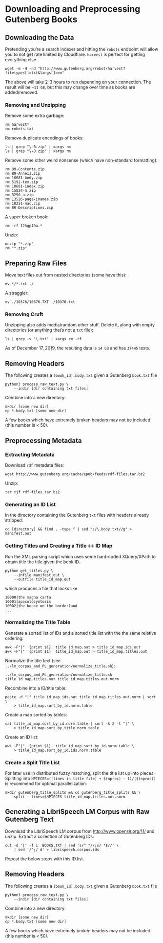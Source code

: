 # Downloading and Preprocessing Gutenberg Books
## Downloading the Data

Pretending you’re a search indexer and hitting the `robots` endpoint will allow you to not get rate limited by Cloudflare. `harvest` is perfect for getting everything else.

```
wget -m -H -nd "http://www.gutenberg.org/robot/harvest?filetypes[]=txt&langs[]=en"
```

The above will take 2-3 hours to run depending on your connection. The result will be `~11 GB`, but this may change over time as books are added/removed.

### Removing and Unzipping

Remove some extra garbage:

```
rm harvest*
rm robots.txt
```

Remove duplicate encodings of books:

```
ls | grep "\-0.zip" | xargs rm
ls | grep "\-8.zip" | xargs rm
```

Remove some other weird nonsense (which have non-standard formatting):

```
rm 89-Contents.zip
rm 89-AnnexI.zip
rm 10681-body.zip
rm 5192-tex.zip
rm 10681-index.zip
rm 15824-h.zip
rm 3290-u.zip
rm 13526-page-inames.zip
rm 18251-mac.zip
rm 89-Descriptions.zip
```

A super broken book:

```
rm -rf 12hgp10a.*
```

Unzip:

```
unzip "*.zip"
rm "*.zip"
```

## Preparing Raw Files

Move text files out from nested directories (some have this):

```
mv */*.txt ./
```

A straggler:

```
mv ./10376/10376.TXT ./10376.txt
```

### Removing Cruft

Unzipping also adds media/random other stuff. Delete it, along with empty directories (or anything that’s not a `txt` file):

```
ls | grep -v "\.txt" | xargs rm -rf
```

As of December 17, 2019, the resulting data is `14 GB` and has `37445` texts.

## Removing Headers

The following creates a `[book_id].body.txt` given a Gutenberg `book.txt` file

```
python3 process_raw_text.py \
    --indir [dir containing txt files]
```

Combine into a new directory:

```
mkdir [some new dir]
cp *.body.txt [some new dir]
```

A few books which have extremely broken headers may not be included (this number is < 50).

## Preprocessing Metadata

### Extracting Metadata

Download `rdf` metadata files:

```
wget http://www.gutenberg.org/cache/epub/feeds/rdf-files.tar.bz2
```

Unzip:

```
tar xjf rdf-files.tar.bz2
```

### Generating an ID List

In the directory containing the Gutenberg `txt` files with headers already stripped:

```
cd [directory] && find . -type f | sed "s/\.body.txt//g" > manifest.out
```

### Getting Titles and Creating a Title ↔ ID Map

Run the XML parsing script which uses some hard-coded XQuery/XPath to obtain title the title given the book ID.

```
python get_titles.py \
    --infile manifest.out \
    --outfile title_id_map.out
```

which produces a file that looks like:

```
10000|the magna carta
10001|apocolocyntosis
10002|the house on the borderland
...
```

### Normalizing the Title Table

Generate a sorted list of IDs and a sorted title list with the the same relative ordering:

```
awk -F"|" '{print $1}' title_id_map.out > title_id_map.ids.out
awk -F"|" '{print $1}' title_id_map.out > title_id_map.titles.out
```

Normalize the title text (see `../lm_corpus_and_PL_generation/normalize_title.sh`):
```
../lm_corpus_and_PL_generation/normalize_title.sh title_id_map.titles.out title_id_map.titles.out.norm
```

Recombine into a ID/title table:

```
paste -d "|" title_id_map.ids.out title_id_map.titles.out.norm | sort \
    > title_id_map.sort_by_id.norm.table
```

Create a map sorted by tables:

```
cat title_id_map.sort_by_id.norm.table | sort -k 2 -t "|" \
    > title_id_map.sort_by_title.norm.table
```

Create an ID list:

```
awk -F"|" '{print $1}' title_id_map.sort_by_id.norm.table \
    > title_id_map.sort_by_id.ids.norm.table
```

### Create a Split Title List

For later use in distributed fuzzy matching, split the title list up into pieces. Splitting into `NPIECES=([lines in title file] + $(nproc) - 1)/($(nproc))` is recommend for optimal parallelization:

```
mkdir gutenberg_title_splits && cd gutenberg_title_splits && \
    split --lines=$NPIECES title_id_map.titles.out.norm
```

## Generating a LibriSpeech LM Corpus with Raw Gutenberg Text

Download the LibriSpeech LM corpus from http://www.openslr.org/11/ and unzip. Extract a collection of Gutenberg IDs:

```
cut -d '|' -f 1  BOOKS.TXT | sed 's/^ *//;s/ *$//' \
    | sed '/^;/ d' > librispeech.corpus.ids
```

Repeat the below steps with this ID list.

## Removing Headers

The following creates a `[book_id].body.txt` given a Gutenberg `book.txt` file

```
python3 process_raw_text.py \
    --indir [dir containing txt files]
```

Combine into a new directory:

```
mkdir [some new dir]
cp *.body.txt [some new dir]
```

A few books which have extremely broken headers may not be included (this number is < 50).
